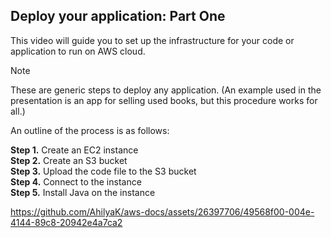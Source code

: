 ## Deploy your application: Part One
This video will guide you to set up the infrastructure for your code or application to run on AWS cloud.</br>

> [!NOTE]
> These are generic steps to deploy any application. (An example used in the presentation is an app for selling used books, but this procedure works for all.)

An outline of the process is as follows:

**Step 1.** Create an EC2 instance</br>
**Step 2.** Create an S3 bucket</br>
**Step 3.** Upload the code file to the S3 bucket</br>
**Step 4.** Connect to the instance</br>
**Step 5.** Install Java on the instance</br>

https://github.com/AhilyaK/aws-docs/assets/26397706/49568f00-004e-4144-89c8-20942e4a7ca2








